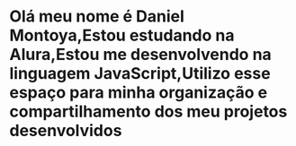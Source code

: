 # Olá meu nome é Daniel Montoya,Estou estudando na Alura,Estou me desenvolvendo na linguagem JavaScript,Utilizo esse espaço para minha organização e compartilhamento dos meu projetos desenvolvidos

